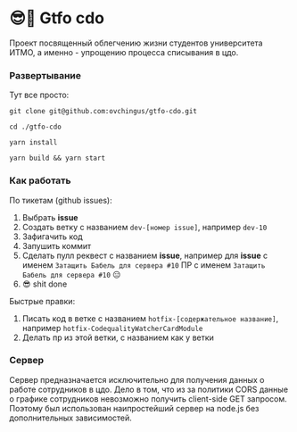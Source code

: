 # 😎🤳 Gtfo cdo

Проект посвященный облегчению жизни студентов университета ИТМО, а именно - упрощению процесса списывания в цдо.

### Развертывание

Тут все просто: 
```
git clone git@github.com:ovchingus/gtfo-cdo.git

cd ./gtfo-cdo

yarn install

yarn build && yarn start
```

### Как работать
По тикетам (github issues): 
1) Выбрать **issue** 
2) Создать ветку с названием `dev-[номер issue]`, например `dev-10`
3) Зафигачить код
4) Запушить коммит
5) Сделать пулл реквест с названием **issue**, например для **issue** с именем `Затащить Бабель для сервера #10` ПР с именем `Затащить Бабель для сервера #10` 😑
6)  😎 shit done

Быстрые правки:
1) Писать код в ветке с названием `hotfix-[содержательное название]`, например `hotfix-CodequalityWatcherCardModule`
2) Делать пр из этой ветки, с названием как у ветки

### Сервер
Сервер предназначается исключительно для получения данных о работе сотрудников в цдо. Дело в том, что из за политики CORS данные о графике сотрудников невозможно получить client-side GET запросом. Поэтому был использован наипростейший сервер на node.js без дополнительных зависимостей.